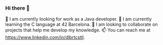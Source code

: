 ### Hi there 👋

<!--
**albertocstll70/albertocstll70** is a ✨ _special_ ✨ repository because its `README.md` (this file) appears on your GitHub profile.

Here are some ideas to get you started:

- 🔭 I’m currently working on ...
- 🌱 I’m currently learning ...
- 👯 I’m looking to collaborate on ...
- 🤔 I’m looking for help with ...
- 💬 Ask me about ...
- 📫 How to reach me: ...
- 😄 Pronouns: ...
- ⚡ Fun fact: ...
-->

🔭 I am currently looking for work as a Java developer.
🌱 I am currently learning the C language at 42 Barcelona.
👯 I am looking to collaborate on projects that help me develop my knowledge.
📫 You can reach me at https://www.linkedin.com/in/dlbrtcstll.

     
     
    
     
    
      
      
     
      
     
     
    
     
     
      
 
     
     
    
       
       
         

     
        
        
       
         
       
       
